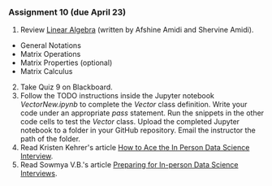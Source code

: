 ### Assignment 10 (due April 23)
1. Review [Linear Algebra](https://stanford.edu/~shervine/teaching/cs-229/refresher-algebra-calculus) (written by Afshine Amidi and Shervine Amidi).
  -  General Notations
  -  Matrix Operations
  -  Matrix Properties (optional)
  -  Matrix Calculus
2. Take Quiz 9 on Blackboard.
3. Follow the TODO instructions inside the Jupyter notebook *VectorNew.ipynb* to complete the *Vector* class definition. Write your code under an appropriate *pass* statement. Run the snippets in the other code cells to test the *Vector* class. Upload the completed Jupyter notebook to a folder in your GitHub repository. Email the instructor the path of the folder.  
4. Read Kristen Kehrer's article [How to Ace the In Person Data Science Interview](https://towardsdatascience.com/how-to-ace-the-in-person-data-science-interview-584ca11df08a). 
5. Read Sowmya V.B.'s article [Preparing for In-person Data Science Interviews](https://towardsdatascience.com/preparing-for-in-person-data-science-interviews-some-thoughts-5e2677ee30d9).
